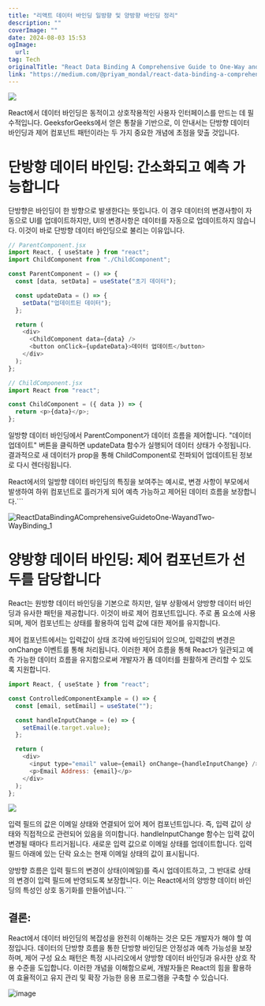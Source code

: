 ```yaml
---
title: "리액트 데이터 바인딩 일방향 및 양방향 바인딩 정리"
description: ""
coverImage: ""
date: 2024-08-03 15:53
ogImage: 
  url: 
tag: Tech
originalTitle: "React Data Binding A Comprehensive Guide to One-Way and Two-Way Binding"
link: "https://medium.com/@priyam_mondal/react-data-binding-a-comprehensive-guide-to-one-way-and-two-way-binding-6fb945add5ed"
---
```




<img src="/assets/img/ReactDataBindingAComprehensiveGuidetoOne-WayandTwo-WayBinding_0.png" />

React에서 데이터 바인딩은 동적이고 상호작용적인 사용자 인터페이스를 만드는 데 필수적입니다. GeeksforGeeks에서 얻은 통찰을 기반으로, 이 안내서는 단방향 데이터 바인딩과 제어 컴포넌트 패턴이라는 두 가지 중요한 개념에 초점을 맞출 것입니다.

# 단방향 데이터 바인딩: 간소화되고 예측 가능합니다

단방향은 바인딩이 한 방향으로 발생한다는 뜻입니다. 이 경우 데이터의 변경사항이 자동으로 UI를 업데이트하지만, UI의 변경사항은 데이터를 자동으로 업데이트하지 않습니다. 이것이 바로 단방향 데이터 바인딩으로 불리는 이유입니다.

<div class="content-ad"></div>

```js
// ParentComponent.jsx
import React, { useState } from "react";
import ChildComponent from "./ChildComponent";

const ParentComponent = () => {
  const [data, setData] = useState("초기 데이터");

  const updateData = () => {
    setData("업데이트된 데이터");
  };

  return (
    <div>
      <ChildComponent data={data} />
      <button onClick={updateData}>데이터 업데이트</button>
    </div>
  );
};
```

```js
// ChildComponent.jsx
import React from "react";

const ChildComponent = ({ data }) => {
  return <p>{data}</p>;
};
```

일방향 데이터 바인딩에서 ParentComponent가 데이터 흐름을 제어합니다. "데이터 업데이트" 버튼을 클릭하면 updateData 함수가 실행되어 데이터 상태가 수정됩니다. 결과적으로 새 데이터가 prop을 통해 ChildComponent로 전파되어 업데이트된 정보로 다시 렌더링됩니다.

React에서의 일방향 데이터 바인딩의 특징을 보여주는 예시로, 변경 사항이 부모에서 발생하여 하위 컴포넌트로 흘러가게 되어 예측 가능하고 제어된 데이터 흐름을 보장합니다.```

<div class="content-ad"></div>

![ReactDataBindingAComprehensiveGuidetoOne-WayandTwo-WayBinding_1](/assets/img/ReactDataBindingAComprehensiveGuidetoOne-WayandTwo-WayBinding_1.png)

# 양방향 데이터 바인딩: 제어 컴포넌트가 선두를 담당합니다

React는 원방향 데이터 바인딩을 기본으로 하지만, 일부 상황에서 양방향 데이터 바인딩과 유사한 패턴을 제공합니다. 이것이 바로 제어 컴포넌트입니다. 주로 폼 요소에 사용되며, 제어 컴포넌트는 상태를 활용하여 입력 값에 대한 제어를 유지합니다.

제어 컴포넌트에서는 입력값이 상태 조각에 바인딩되어 있으며, 입력값의 변경은 onChange 이벤트를 통해 처리됩니다. 이러한 제어 흐름을 통해 React가 일관되고 예측 가능한 데이터 흐름을 유지함으로써 개발자가 폼 데이터를 원활하게 관리할 수 있도록 지원합니다.

<div class="content-ad"></div>

```js
import React, { useState } from "react";

const ControlledComponentExample = () => {
  const [email, setEmail] = useState("");

  const handleInputChange = (e) => {
    setEmail(e.target.value);
  };

  return (
    <div>
      <input type="email" value={email} onChange={handleInputChange} />
      <p>Email Address: {email}</p>
    </div>
  );
};
```

<img src="/assets/img/ReactDataBindingAComprehensiveGuidetoOne-WayandTwo-WayBinding_2.png" />

입력 필드의 값은 이메일 상태와 연결되어 있어 제어 컴포넌트입니다. 즉, 입력 값이 상태와 직접적으로 관련되어 있음을 의미합니다. handleInputChange 함수는 입력 값이 변경될 때마다 트리거됩니다. 새로운 입력 값으로 이메일 상태를 업데이트합니다. 입력 필드 아래에 있는 단락 요소는 현재 이메일 상태의 값이 표시됩니다.

양방향 흐름은 입력 필드의 변경이 상태(이메일)를 즉시 업데이트하고, 그 반대로 상태의 변경이 입력 필드에 반영되도록 보장합니다. 이는 React에서의 양방향 데이터 바인딩의 특성인 상호 동기화를 만들어냅니다.```

<div class="content-ad"></div>

## 결론:

React에서 데이터 바인딩의 복잡성을 완전히 이해하는 것은 모든 개발자가 해야 할 여정입니다. 데이터의 단방향 흐름을 통한 단방향 바인딩은 안정성과 예측 가능성을 보장하며, 제어 구성 요소 패턴은 특정 시나리오에서 양방향 데이터 바인딩과 유사한 상호 작용 수준을 도입합니다. 이러한 개념을 이해함으로써, 개발자들은 React의 힘을 활용하여 효율적이고 유지 관리 및 확장 가능한 응용 프로그램을 구축할 수 있습니다.

![image](https://miro.medium.com/v2/resize:fit:920/1*Cj3GjJSU7reYw49BYdQfpw.gif)
